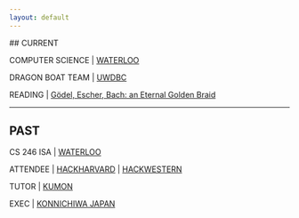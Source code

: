 ```yaml
---
layout: default
---
```


<div class="lead pretty-links">
## CURRENT

COMPUTER SCIENCE &#124; [WATERLOO](http://cs.uwaterloo.ca)

DRAGON BOAT TEAM &#124; [UWDBC](http://uwdbc.com)

READING &#124; [Gödel, Escher, Bach: an Eternal Golden Braid](http://www.goodreads.com/book/show/24113.G_del_Escher_Bach)

***

## PAST

CS 246 ISA &#124; [WATERLOO](https://www.student.cs.uwaterloo.ca/~cs246/)

ATTENDEE &#124; [HACKHARVARD](http://hackharvard.io) &#124; [HACKWESTERN](http://hackwestern.com)

TUTOR &#124; [KUMON](http://kumon.com)

EXEC &#124; [KONNICHIWA JAPAN](http://uwkonja.com)
</div>
